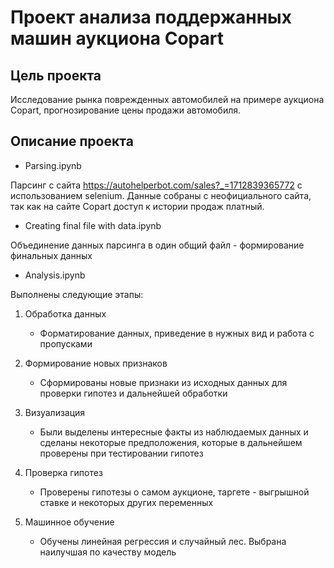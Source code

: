 # Проект анализа поддержанных машин аукциона Copart

## Цель проекта

Исследование рынка поврежденных автомобилей на примере аукциона Copart, прогнозирование цены продажи автомобиля.

## Описание проекта

* Parsing.ipynb

Парсинг с сайта https://autohelperbot.com/sales?_=1712839365772 с использованием selenium. Данные собраны с неофициального сайта, так как на сайте Copart доступ к истории продаж платный.

* Creating final file with data.ipynb

Объединение данных парсинга в один общий файл - формирование финальных данных

* Analysis.ipynb

Выполнены следующие этапы:

1. Обработка данных

    * Форматирование данных, приведение в нужных вид и работа с пропусками

2. Формирование новых признаков

    * Сформированы новые признаки из исходных данных для проверки гипотез и дальнейшей обработки

3. Визуализация

    * Были выделены интересные факты из наблюдаемых данных и сделаны некоторые предположения, которые в дальнейшем проверены при тестировании гипотез

4. Проверка гипотез

    * Проверены гипотезы о самом аукционе, таргете - выгрышной ставке и некоторых других переменных

5. Машинное обучение

    * Обучены линейная регрессия и случайный лес. Выбрана наилучшая по качеству модель